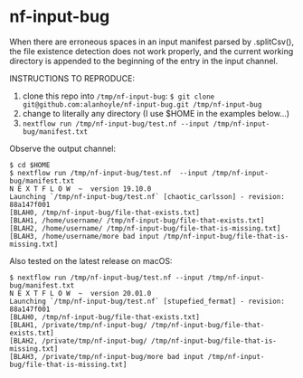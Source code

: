 # nf-input-bug

When there are erroneous spaces in an input manifest parsed by .splitCsv(), the file existence detection does not work properly, and the current working directory is appended to the beginning of the entry in the input channel.  

INSTRUCTIONS TO REPRODUCE:

1. clone this repo into `/tmp/nf-input-bug`:
    `$ git clone git@github.com:alanhoyle/nf-input-bug.git /tmp/nf-input-bug`
2.  change to literally any directory (I use $HOME in the examples below...)
3. `nextflow run /tmp/nf-input-bug/test.nf --input /tmp/nf-input-bug/manifest.txt`

Observe the output channel:

```
$ cd $HOME
$ nextflow run /tmp/nf-input-bug/test.nf  --input /tmp/nf-input-bug/manifest.txt
N E X T F L O W  ~  version 19.10.0
Launching `/tmp/nf-input-bug/test.nf` [chaotic_carlsson] - revision: 88a147f001
[BLAH0, /tmp/nf-input-bug/file-that-exists.txt]
[BLAH1, /home/username/ /tmp/nf-input-bug/file-that-exists.txt]
[BLAH2, /home/username/ /tmp/nf-input-bug/file-that-is-missing.txt]
[BLAH3, /home/username/more bad input /tmp/nf-input-bug/file-that-is-missing.txt]

```

Also tested on the latest release on macOS:

```
$ nextflow run /tmp/nf-input-bug/test.nf --input /tmp/nf-input-bug/manifest.txt
N E X T F L O W  ~  version 20.01.0
Launching `/tmp/nf-input-bug/test.nf` [stupefied_fermat] - revision: 88a147f001
[BLAH0, /tmp/nf-input-bug/file-that-exists.txt]
[BLAH1, /private/tmp/nf-input-bug/ /tmp/nf-input-bug/file-that-exists.txt]
[BLAH2, /private/tmp/nf-input-bug/ /tmp/nf-input-bug/file-that-is-missing.txt]
[BLAH3, /private/tmp/nf-input-bug/more bad input /tmp/nf-input-bug/file-that-is-missing.txt]

```
